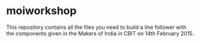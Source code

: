 # moiworkshop

This repository contains all the files you need to build a line follower with the components given in the Makers of India in CBIT on 14th February 2015.
